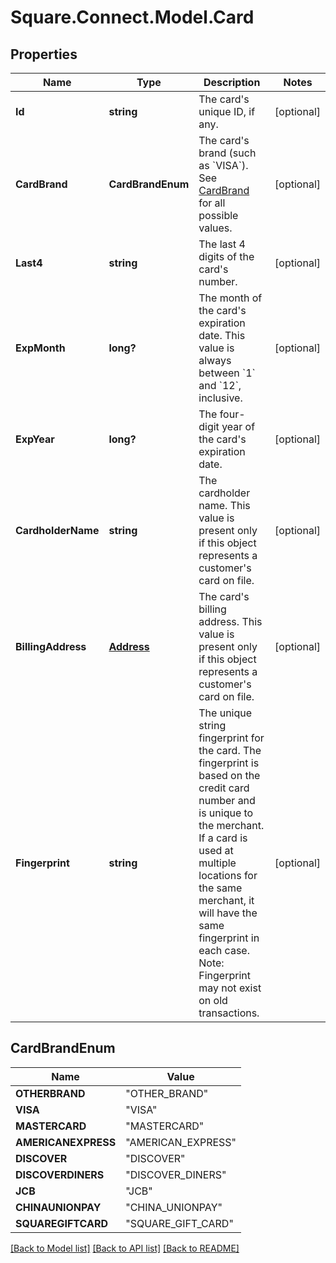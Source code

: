 # Square.Connect.Model.Card
## Properties

Name | Type | Description | Notes
------------ | ------------- | ------------- | -------------
**Id** | **string** | The card&#39;s unique ID, if any. | [optional] 
**CardBrand** | **CardBrandEnum** | The card&#39;s brand (such as &#x60;VISA&#x60;). See [CardBrand](#type-cardbrand) for all possible values. | [optional] 
**Last4** | **string** | The last 4 digits of the card&#39;s number. | [optional] 
**ExpMonth** | **long?** | The month of the card&#39;s expiration date. This value is always between &#x60;1&#x60; and &#x60;12&#x60;, inclusive. | [optional] 
**ExpYear** | **long?** | The four-digit year of the card&#39;s expiration date. | [optional] 
**CardholderName** | **string** | The cardholder name. This value is present only if this object represents a customer&#39;s card on file. | [optional] 
**BillingAddress** | [**Address**](Address.md) | The card&#39;s billing address. This value is present only if this object represents a customer&#39;s card on file. | [optional] 
**Fingerprint** | **string** | The unique string fingerprint for the card.  The fingerprint is based on the credit card number and is unique to the merchant.  If a card is used at multiple locations for the same merchant, it will have the same fingerprint in each case. Note: Fingerprint may not exist on old transactions. | [optional] 


## CardBrandEnum

Name | Value
------------ | -------------
**OTHERBRAND** | "OTHER_BRAND"
**VISA** | "VISA"
**MASTERCARD** | "MASTERCARD"
**AMERICANEXPRESS** | "AMERICAN_EXPRESS"
**DISCOVER** | "DISCOVER"
**DISCOVERDINERS** | "DISCOVER_DINERS"
**JCB** | "JCB"
**CHINAUNIONPAY** | "CHINA_UNIONPAY"
**SQUAREGIFTCARD** | "SQUARE_GIFT_CARD"



[[Back to Model list]](../README.md#documentation-for-models) [[Back to API list]](../README.md#documentation-for-api-endpoints) [[Back to README]](../README.md)

